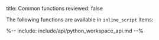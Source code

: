 title: Common functions
reviewed: false

The following functions are available in `inline_script` items:

%-- include: include/api/python_workspace_api.md --%
